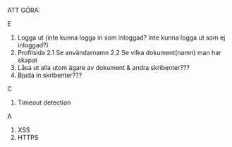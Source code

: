 ATT GÖRA:

E
1. Logga ut (inte kunna logga in som inloggad? Inte kunna logga ut som ej inloggad?)
2. Profilsida
    2.1 Se användarnamn
    2.2 Se vilka dokument(namn) man har skapat
3. Låsa ut alla utom ägare av dokument & andra skribenter???
4. Bjuda in skribenter???

C
1. Timeout detection

A
1. XSS
2. HTTPS